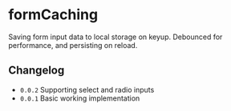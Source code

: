 formCaching
===========

Saving form input data to local storage on keyup. Debounced for performance, and persisting on reload.

## Changelog

- `0.0.2` Supporting select and radio inputs
- `0.0.1` Basic working implementation